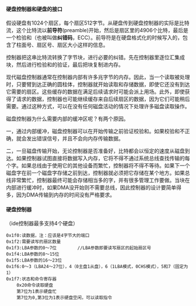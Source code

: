 #### 硬盘控制器和硬盘的接口

假设硬盘有1024个扇区，每个扇区512字节。从硬盘传到硬盘控制器的实际是比特流，这个比特流以**前导符**(preamble)开始，然后是扇区里的4906个比特，最后是一个检验和（也被叫做**纠错码**，ECC）。前导符是在硬盘格式化的时候写入的，包含了柱面号、扇区号、扇区大小这样的信息。

控制器把这串比特流转换了字节块，进行必要的纠错。先在控制器里逐位汇集成块，然后进行检验和的验证，最后把块复制进内存。

现代磁盘控制器通常在控制器内部有许多兆字节的内存。因此，当一个读取被处理时，只要臂到达正确的圆柱体，控制器就开始读取和存储数据，即使它还没有到达它需要的扇区。这些缓存的数据在满足后续请求时可能会派上用场。此外，即使获得了请求的数据，控制器也可能继续缓存来自后续扇区的数据，因为它们可能稍后需要。通过这种方式，可以在没有任何磁盘活动的情况下处理许多磁盘读取操作。

磁盘控制器为什么需要内部的缓冲区呢？有两个原因。

一，通过内部缓冲，磁盘控制器可以在开始传输之前验证校验和。如果校验和不正确，就会发出错误信号，并且不会向内存传输数据。

二，一旦磁盘传输开始，无论控制器是否准备好，比特都会以恒定的速度从磁盘到达。如果控制器试图直接将数据写入内存，它将不得不通过系统总线查找传输的每个字。如果总线由于使用它的其他设备而繁忙，控制器将不得不等待。如果下一个磁盘字在前一个磁盘字存储之前到达，控制器就必须把它存储在某个地方。如果总线非常繁忙，控制器最终可能会存储相当多的字，并有很多管理工作要做。当块在内部进行缓冲时，如果DMA没开始则不需要总线，因此控制器的设计要简单得多，因为DMA传输到内存的时间没有严格要求。

#### 硬盘控制器

（ide控制器最多支持4个硬盘）

	0x1f0:读数据，注：应该是4字节大的端口
	0x1f2:需要读写的扇区数量
	0x1f3:LBA参数的0～7位		//LBA参数即要读写扇区的起始扇区号
	0x1f4:LBA参数的8～15位
	0x1f5:LBA参数的16～23位
	0x1f6:0～3（LBA24～27位），4（0主盘1从盘），6（1LBA模式，0CHS模式），5和7（固定为1）
	0x1f7:状态和命令寄存器
		0x20命令读取硬盘
		第7位为1表示硬盘忙
		第7位为0,第3位为1表示硬盘空闲，可以读取指令
